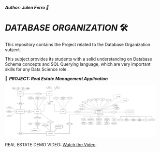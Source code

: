 ***Author: Julen Ferro 🚗***

# ***_DATABASE ORGANIZATION_*** 🛠️

This repository contains the Project related to the Database Organization subject.

This subject provides its students with a solid understanding on Database Schema concepts and SQL Querying language, which are very important skills for any Data Science role.

📁 ***_PROJECT: Real Estate Management Application_***

<img src="https://github.com/ferriitoo/CS425-Database-Organization/blob/main/ER Diagram Real Estate.png" width="500"/>

REAL ESTATE DEMO VIDEO: 
[Watch the Video](https://drive.google.com/drive/u/0/folders/1bu0whKZvSFkIlFqUB_MOJAXnAntrfK1Z).
